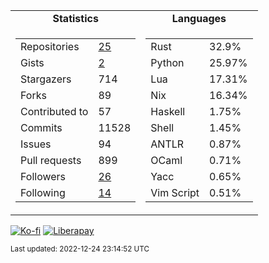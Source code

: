 <table>
  <tr align="center">
    <td><b>Statistics</b></td>
    <td><b>Languages</b></td>
  </tr>
  <tr valign="top">
    <td><table>
      <tr>
        <td>Repositories</td>
        <td><a href="https://github.com/figsoda?tab=repositories">
          25
        </a></td>
      </tr>
      <tr>
        <td>Gists</td>
        <td><a href="https://gist.github.com/figsoda">
          2
        </a></td>
      </tr>
      <tr>
        <td>Stargazers</td>
        <td>714</td>
      </tr>
      <tr>
        <td>Forks</td>
        <td>89</td>
      </tr>
      <tr>
        <td>Contributed to</td>
        <td>57</td>
      </tr>
      <tr>
        <td>Commits</td>
        <td>11528</td>
      </tr>
      <tr>
        <td>Issues</td>
        <td>94</td>
      </tr>
      <tr>
        <td>Pull requests</td>
        <td>899</td>
      </tr>
      <tr>
        <td>Followers</td>
        <td><a href="https://github.com/figsoda?tab=followers">
          26
        </a></td>
      </tr>
      <tr>
        <td>Following</td>
        <td><a href="https://github.com/figsoda?tab=following">
          14
        </a></td>
      </tr>
    </table></td>
    <td><table><tr><td>Rust</td><td>32.9%</td></tr><tr><td>Python</td><td>25.97%</td></tr><tr><td>Lua</td><td>17.31%</td></tr><tr><td>Nix</td><td>16.34%</td></tr><tr><td>Haskell</td><td>1.75%</td></tr><tr><td>Shell</td><td>1.45%</td></tr><tr><td>ANTLR</td><td>0.87%</td></tr><tr><td>OCaml</td><td>0.71%</td></tr><tr><td>Yacc</td><td>0.65%</td></tr><tr><td>Vim Script</td><td>0.51%</td></tr></table></td>
  </tr>
</table>

[![Ko-fi](https://img.shields.io/badge/Ko--fi-figsoda-ff5e5b?style=flat-square&logo=ko-fi)](https://ko-fi.com/figsoda)
[![Liberapay](https://img.shields.io/badge/Liberapay-figsoda-f6c915?style=flat-square&logo=liberapay)](https://liberapay.com/figsoda)

<sub>Last updated: 2022-12-24 23:14:52 UTC</sub>

